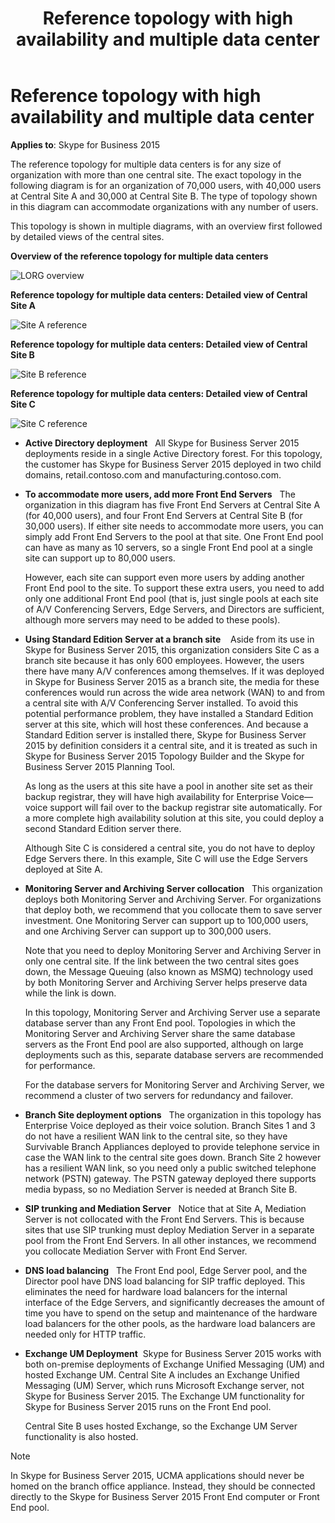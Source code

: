 ﻿---
title: Reference topology with high availability and multiple data center
TOCTitle: Reference topology with high availability and multiple data center
ms:assetid: 1e63f4ec-823a-4c39-b124-ea7ee729bb71
ms:mtpsurl: https://msdn.microsoft.com/en-us/library/Dn465973(v=office.16)
ms:contentKeyID: 65239899
ms.date: 07/27/2015
mtps_version: v=office.16
---

# Reference topology with high availability and multiple data center

**Applies to**: Skype for Business 2015

The reference topology for multiple data centers is for any size of organization with more than one central site. The exact topology in the following diagram is for an organization of 70,000 users, with 40,000 users at Central Site A and 30,000 at Central Site B. The type of topology shown in this diagram can accommodate organizations with any number of users.

This topology is shown in multiple diagrams, with an overview first followed by detailed views of the central sites.

**Overview of the reference topology for multiple data centers**

![LORG overview](images/Dn465973.LORG_overview(Office.16).png "LORG overview")

**Reference topology for multiple data centers: Detailed view of Central Site A**
 
![Site A reference](images/Dn465973.LORG_SiteA_Ref_Topology(Office.16).png "Site A reference")

**Reference topology for multiple data centers: Detailed view of Central Site B**
 
![Site B reference](images/Dn465973.LORG_SiteB_Ref_Topology(Office.16).png "Site B reference")

**Reference topology for multiple data centers: Detailed view of Central Site C**

![Site C reference](images/Dn465973.LORG_SiteC_Ref_Topology(Office.16).png "Site C reference")

- **Active Directory deployment**   All Skype for Business Server 2015 deployments reside in a single Active Directory forest. For this topology, the customer has Skype for Business Server 2015 deployed in two child domains, retail.contoso.com and manufacturing.contoso.com.

- **To accommodate more users, add more Front End Servers**   The organization in this diagram has five Front End Servers at Central Site A (for 40,000 users), and four Front End Servers at Central Site B (for 30,000 users). If either site needs to accommodate more users, you can simply add Front End Servers to the pool at that site. One Front End pool can have as many as 10 servers, so a single Front End pool at a single site can support up to 80,000 users.
    
  However, each site can support even more users by adding another Front End pool to the site. To support these extra users, you need to add only one additional Front End pool (that is, just single pools at each site of A/V Conferencing Servers, Edge Servers, and Directors are sufficient, although more servers may need to be added to these pools).

- **Using Standard Edition Server at a branch site**    Aside from its use in Skype for Business Server 2015, this organization considers Site C as a branch site because it has only 600 employees. However, the users there have many A/V conferences among themselves. If it was deployed in Skype for Business Server 2015 as a branch site, the media for these conferences would run across the wide area network (WAN) to and from a central site with A/V Conferencing Server installed. To avoid this potential performance problem, they have installed a Standard Edition server at this site, which will host these conferences. And because a Standard Edition server is installed there, Skype for Business Server 2015 by definition considers it a central site, and it is treated as such in Skype for Business Server 2015 Topology Builder and the Skype for Business Server 2015 Planning Tool.
    
  As long as the users at this site have a pool in another site set as their backup registrar, they will have high availability for Enterprise Voice—voice support will fail over to the backup registrar site automatically. For a more complete high availability solution at this site, you could deploy a second Standard Edition server there.
    
  Although Site C is considered a central site, you do not have to deploy Edge Servers there. In this example, Site C will use the Edge Servers deployed at Site A.

- **Monitoring Server and Archiving Server collocation**   This organization deploys both Monitoring Server and Archiving Server. For organizations that deploy both, we recommend that you collocate them to save server investment. One Monitoring Server can support up to 100,000 users, and one Archiving Server can support up to 300,000 users.
    
  Note that you need to deploy Monitoring Server and Archiving Server in only one central site. If the link between the two central sites goes down, the Message Queuing (also known as MSMQ) technology used by both Monitoring Server and Archiving Server helps preserve data while the link is down.
    
  In this topology, Monitoring Server and Archiving Server use a separate database server than any Front End pool. Topologies in which the Monitoring Server and Archiving Server share the same database servers as the Front End pool are also supported, although on large deployments such as this, separate database servers are recommended for performance.
    
  For the database servers for Monitoring Server and Archiving Server, we recommend a cluster of two servers for redundancy and failover.

- **Branch Site deployment options**   The organization in this topology has Enterprise Voice deployed as their voice solution. Branch Sites 1 and 3 do not have a resilient WAN link to the central site, so they have Survivable Branch Appliances deployed to provide telephone service in case the WAN link to the central site goes down. Branch Site 2 however has a resilient WAN link, so you need only a public switched telephone network (PSTN) gateway. The PSTN gateway deployed there supports media bypass, so no Mediation Server is needed at Branch Site B.

- **SIP trunking and Mediation Server**   Notice that at Site A, Mediation Server is not collocated with the Front End Servers. This is because sites that use SIP trunking must deploy Mediation Server in a separate pool from the Front End Servers. In all other instances, we recommend you collocate Mediation Server with Front End Server.

- **DNS load balancing**   The Front End pool, Edge Server pool, and the Director pool have DNS load balancing for SIP traffic deployed. This eliminates the need for hardware load balancers for the internal interface of the Edge Servers, and significantly decreases the amount of time you have to spend on the setup and maintenance of the hardware load balancers for the other pools, as the hardware load balancers are needed only for HTTP traffic.

- **Exchange UM Deployment**  Skype for Business Server 2015 works with both on-premise deployments of Exchange Unified Messaging (UM) and hosted Exchange UM. Central Site A includes an Exchange Unified Messaging (UM) Server, which runs Microsoft Exchange server, not Skype for Business Server 2015. The Exchange UM functionality for Skype for Business Server 2015 runs on the Front End pool.
    
  Central Site B uses hosted Exchange, so the Exchange UM Server functionality is also hosted.


> [!NOTE]
> In Skype for Business Server 2015, UCMA applications should never be homed on the branch office appliance. Instead, they should be connected directly to the Skype for Business Server 2015 Front End computer or Front End pool.


